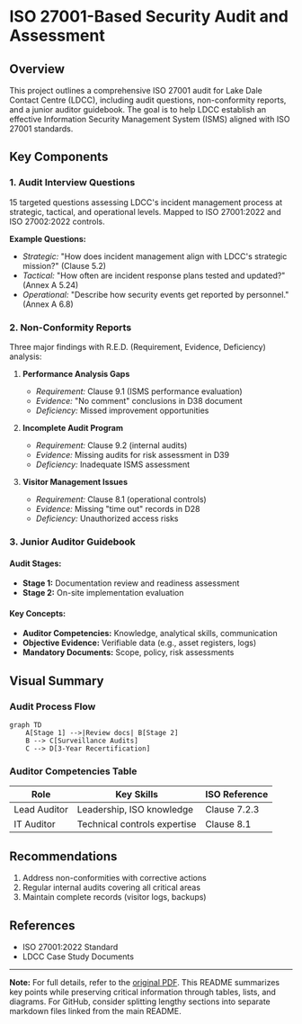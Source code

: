#  ISO 27001-Based Security Audit and Assessment

## Overview
This project outlines a comprehensive ISO 27001 audit for Lake Dale Contact Centre (LDCC), including audit questions, non-conformity reports, and a junior auditor guidebook. The goal is to help LDCC establish an effective Information Security Management System (ISMS) aligned with ISO 27001 standards.

## Key Components

### 1. Audit Interview Questions
15 targeted questions assessing LDCC's incident management process at strategic, tactical, and operational levels. Mapped to ISO 27001:2022 and ISO 27002:2022 controls.

**Example Questions:**
- *Strategic:* "How does incident management align with LDCC's strategic mission?" (Clause 5.2)
- *Tactical:* "How often are incident response plans tested and updated?" (Annex A 5.24)
- *Operational:* "Describe how security events get reported by personnel." (Annex A 6.8)

### 2. Non-Conformity Reports
Three major findings with R.E.D. (Requirement, Evidence, Deficiency) analysis:

1. **Performance Analysis Gaps**  
   - *Requirement:* Clause 9.1 (ISMS performance evaluation)  
   - *Evidence:* "No comment" conclusions in D38 document  
   - *Deficiency:* Missed improvement opportunities  

2. **Incomplete Audit Program**  
   - *Requirement:* Clause 9.2 (internal audits)  
   - *Evidence:* Missing audits for risk assessment in D39  
   - *Deficiency:* Inadequate ISMS assessment  

3. **Visitor Management Issues**  
   - *Requirement:* Clause 8.1 (operational controls)  
   - *Evidence:* Missing "time out" records in D28  
   - *Deficiency:* Unauthorized access risks  

### 3. Junior Auditor Guidebook
#### Audit Stages:
- **Stage 1:** Documentation review and readiness assessment  
- **Stage 2:** On-site implementation evaluation  

#### Key Concepts:
- **Auditor Competencies:** Knowledge, analytical skills, communication  
- **Objective Evidence:** Verifiable data (e.g., asset registers, logs)  
- **Mandatory Documents:** Scope, policy, risk assessments  

## Visual Summary
### Audit Process Flow
```mermaid
graph TD
    A[Stage 1] -->|Review docs| B[Stage 2]
    B --> C[Surveillance Audits]
    C --> D[3-Year Recertification]
```

### Auditor Competencies Table
| Role | Key Skills | ISO Reference |
|------|-----------|---------------|
| Lead Auditor | Leadership, ISO knowledge | Clause 7.2.3 |
| IT Auditor | Technical controls expertise | Clause 8.1 |

## Recommendations
1. Address non-conformities with corrective actions  
2. Regular internal audits covering all critical areas  
3. Maintain complete records (visitor logs, backups)  

## References
- ISO 27001:2022 Standard  
- LDCC Case Study Documents  

---

**Note:** For full details, refer to the [original PDF](33043543_Emmanuel_SBSAAA_2024.pdf). This README summarizes key points while preserving critical information through tables, lists, and diagrams. For GitHub, consider splitting lengthy sections into separate markdown files linked from the main README.
